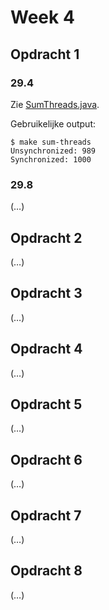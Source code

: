 # Week 4

## Opdracht 1

### 29.4

Zie [SumThreads.java](../../Code/lt4-opdracht-1/src/lt4/SumThreads.java).

Gebruikelijke output:

```
$ make sum-threads
Unsynchronized: 989
Synchronized: 1000
```

### 29.8

(…)

## Opdracht 2

(…)

## Opdracht 3

(…)

## Opdracht 4

(…)

## Opdracht 5

(…)

## Opdracht 6

(…)

## Opdracht 7

(…)

## Opdracht 8

(…)


